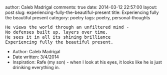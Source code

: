 author: Caleb Madrigal
comments: true
date: 2014-03-12 22:57:00
layout: post
slug: experiencing-fully-the-beautiful-present
title: Experiencing fully the beautiful present
category: poetry
tags: poetry, personal-thoughts

<pre>
He views the world through an unfiltered mind -
No defenses built up, layers over time.
He sees it in all its shining brilliance
Experiencing fully the beautiful present.
</pre>

* Author: Caleb Madrigal
* Date written: 3/4/2014
* Inspiration: Rafe (my son) - when I look at his eyes, it looks like he is just driniking everything in.

